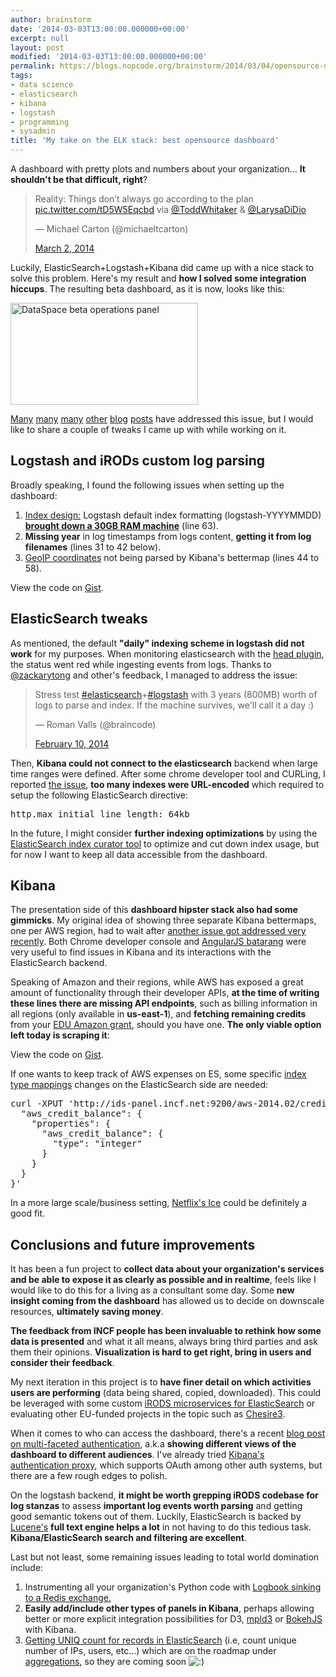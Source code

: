 ```yaml
---
author: brainstorm
date: '2014-03-03T13:00:00.000000+00:00'
excerpt: null
layout: post
modified: '2014-03-03T13:00:00.000000+00:00'
permalink: https://blogs.nopcode.org/brainstorm/2014/03/04/opensource-dashboard/
tags:
- data science
- elasticsearch
- kibana
- logstash
- programming
- sysadmin
title: 'My take on the ELK stack: best opensource dashboard'
---
```


A dashboard with pretty plots and numbers about your organization... **It shouldn't be that difficult, right**?

<blockquote class="twitter-tweet" width="550" lang="en">
  <p>
    Reality: Things don’t always go according to the plan&#10;<a href="http://t.co/tD5W5Eqcbd">pic.twitter.com/tD5W5Eqcbd</a> via <a href="https://twitter.com/ToddWhitaker">@ToddWhitaker</a> & <a href="https://twitter.com/LarysaDiDio">@LarysaDiDio</a>
  </p>&mdash; Michael Carton (@michaeltcarton) 
  
  <a href="https://twitter.com/michaeltcarton/statuses/440090667872575488">March 2, 2014</a>
</blockquote>

Luckily, ElasticSearch+Logstash+Kibana did came up with a nice stack to solve this problem. Here's my result and **how I solved some integration hiccups**. The resulting beta dashboard, as it is now, looks like this:

[<img src="http://blogs.nopcode.org/brainstorm/wp-content/uploads/2014/03/dataspace_blurred-300x163.png" alt="DataSpace beta operations panel" width="300" height="163" class="aligncenter size-large wp-image-842" />][1]

[Many][2] [many][3] [many][4] [other][5] [blog][6] [posts][7] have addressed this issue, but I would like to share a couple of tweaks I came up with while working on it.

<!--more-->

## Logstash and iRODs custom log parsing

Broadly speaking, I found the following issues when setting up the dashboard:

1.  [Index design:][8] Logstash default index formatting (logstash-YYYYMMDD) [**brought down a 30GB RAM machine**][9] (line 63).
2.  **Missing year** in log timestamps from logs content, **getting it from log filenames** (lines 31 to 42 below).
3.  [GeoIP coordinates][10] not being parsed by Kibana's bettermap (lines 44 to 58).

<noscript>
  <p>
    View the code on <a href="https://gist.github.com/6552989">Gist</a>.
  </p>
</noscript>

## ElasticSearch tweaks

As mentioned, the default **"daily" indexing scheme in logstash did not work** for my purposes. When monitoring elasticsearch with the [head plugin][11], the status went red while ingesting events from logs. Thanks to [@zackarytong][12] and other's feedback, I managed to address the issue:

<blockquote class="twitter-tweet" width="550" lang="en">
  <p>
    Stress test <a href="https://twitter.com/search?q=%23elasticsearch&src=hash">#elasticsearch</a>+<a href="https://twitter.com/search?q=%23logstash&src=hash">#logstash</a> with 3 years (800MB) worth of logs to parse and index. If the machine survives, we'll call it a day :)
  </p>&mdash; Roman Valls (@braincode) 
  
  <a href="https://twitter.com/braincode/statuses/432918960900964352">February 10, 2014</a>
</blockquote>

Then, **Kibana could not connect to the elasticsearch** backend when large time ranges were defined. After some chrome developer tool and CURLing, I reported [the issue][13], **too many indexes were URL-encoded** which required to setup the following ElasticSearch directive:

<pre>http.max_initial_line_length: 64kb</pre>

In the future, I might consider **further indexing optimizations** by using the [ElasticSearch index curator tool][14] to optimize and cut down index usage, but for now I want to keep all data accessible from the dashboard.

## Kibana

The presentation side of this **dashboard hipster stack also had some gimmicks**. My original idea of showing three separate Kibana bettermaps, one per AWS region, had to wait after [another issue got addressed very recently][15]. Both Chrome developer console and [AngularJS batarang][16] were very useful to find issues in Kibana and its interactions with the ElasticSearch backend.

Speaking of Amazon and their regions, while AWS has exposed a great amount of functionality through their developer APIs, **at the time of writing these lines there are missing API endpoints**, such as billing information in all regions (only available in **us-east-1**), and **fetching remaining credits** from your [EDU Amazon grant][17], should you have one. **The only viable option left today is scraping it**:

<noscript>
  <p>
    View the code on <a href="https://gist.github.com/9095793">Gist</a>.
  </p>
</noscript>

If one wants to keep track of AWS expenses on ES, some specific [index type mappings][18] changes on the ElasticSearch side are needed:

<pre class="brush: bash; title: ; notranslate" title="">curl -XPUT 'http://ids-panel.incf.net:9200/aws-2014.02/credits/_mapping' -d '{
  "aws_credit_balance": {
    "properties": {
      "aws_credit_balance": {
        "type": "integer"
      }
    }
  }
}'
</pre>

In a more large scale/business setting, [Netflix's Ice][19] could be definitely a good fit.

## Conclusions and future improvements

It has been a fun project to **collect data about your organization's services and be able to expose it as clearly as possible and in realtime**, feels like I would like to do this for a living as a consultant some day. Some **new insight coming from the dashboard** has allowed us to decide on downscale resources, **ultimately saving money**.

**The feedback from INCF people has been invaluable to rethink how some data is presented** and what it all means, always bring third parties and ask them their opinions. **Visualization is hard to get right, bring in users and consider their feedback**.

My next iteration in this project is to **have finer detail on which activities users are performing** (data being shared, copied, downloaded). This could be leveraged with some custom [iRODS microservices for ElasticSearch][20] or evaluating other EU-funded projects in the topic such as [Chesire3][21].

When it comes to who can access the dashboard, there's a recent [blog post on multi-faceted authentication][22], a.k.a **showing different views of the dashboard to different audiences**. I've already tried [Kibana's authentication proxy][23], which supports OAuth among other auth systems, but there are a few rough edges to polish.

On the logstash backend, **it might be worth grepping iRODS codebase for log stanzas** to assess **important log events worth parsing** and getting good semantic tokens out of them. Luckily, ElasticSearch is backed by [Lucene's][24] **full text engine helps a lot** in not having to do this tedious task. **Kibana/ElasticSearch search and filtering are excellent**.

Last but not least, some remaining issues leading to total world domination include:

1.  Instrumenting all your organization's Python code with [Logbook sinking to a Redis exchange.][25]
2.  **Easily add/include other types of panels in Kibana**, perhaps allowing better or more explicit integration possibilities for D3, [mpld3][26] or [BokehJS][27] with Kibana.
3.  [Getting UNIQ count for records in ElasticSearch][28] (i.e, count unique number of IPs, users, etc...) which are on the roadmap under [aggregations][29], so they are coming soon <img src="http://blogs.nopcode.org/brainstorm/wp-includes/images/smilies/icon_smile.gif" alt=":)" class="wp-smiley" />

 [1]: http://blogs.nopcode.org/brainstorm/wp-content/uploads/2014/03/dataspace_blurred.png
 [2]: https://blog.trifork.com/2014/01/28/using-logstash-elasticsearch-and-kibana-to-monitor-your-video-card-a-tutorial/
 [3]: http://www.jaddog.org/2014/01/16/openstack-logstash-elasticsearch-kibana/
 [4]: http://nhhagen.wordpress.com/2013/11/28/query-log-analysis-using-logstash-elasticsearch-and-kibana/
 [5]: http://michael.bouvy.net/blog/en/2013/11/19/collect-visualize-your-logs-logstash-elasticsearch-redis-kibana/
 [6]: http://krisjordan.com/essays/log-warehousing-with-logstash-and-kibana
 [7]: https://speakerdeck.com/elasticsearch/using-elasticsearch-logstash-and-kibana-to-create-realtime-dashboards
 [8]: http://www.elasticsearch.org/blog/using-elasticsearch-and-logstash-to-serve-billions-of-searchable-events-for-customers/
 [9]: https://twitter.com/braincode/status/432918960900964352
 [10]: http://bryanw.tk/2013/geoip-in-logstash-kibana/
 [11]: http://mobz.github.io/elasticsearch-head/
 [12]: https://twitter.com/ZacharyTong
 [13]: https://github.com/elasticsearch/kibana/issues/962
 [14]: http://www.elasticsearch.org/blog/curator-tending-your-time-series-indices/
 [15]: https://github.com/elasticsearch/kibana/issues/952
 [16]: https://chrome.google.com/webstore/detail/angularjs-batarang/ighdmehidhipcmcojjgiloacoafjmpfk
 [17]: http://aws.amazon.com/education/aws-in-education-research-grants/
 [18]: http://www.elasticsearch.org/blog/changing-mapping-with-zero-downtime/
 [19]: https://github.com/Netflix/ice
 [20]: https://groups.google.com/forum/#!topic/irod-chat/XpezH-N2B4Y
 [21]: http://cheshire3.org/
 [22]: http://www.elasticsearch.org/blog/restricting-users-kibana-filtered-aliases/
 [23]: https://github.com/fangli/kibana-authentication-proxy
 [24]: http://lucene.apache.org/core/
 [25]: http://mussolblog.wordpress.com/2013/10/02/determining-buffer-size-for-redishandler-in-python-logbook/
 [26]: https://github.com/jakevdp/mpld3
 [27]: http://continuumio.github.io/bokehjs/
 [28]: https://twitter.com/zacharytong/status/434368851988709376
 [29]: http://www.elasticsearch.org/guide/en/elasticsearch/reference/current/search-aggregations.html